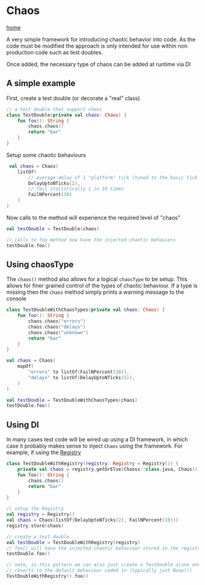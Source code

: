 # Chaos

[home](../README.md)

A very simple framework for introducing chaotic behavior into code. As the code must be modified the approach is only
intended for use within non production code such as test doubles.

Once added, the necessary type of chaos can be added at runtime via DI

## A simple example

First, create a test double (or decorate a "real" class)

```kotlin
// a test double that support chaos 
class TestDouble(private val chaos: Chaos) {
    fun foo(): String {
        chaos.chaos()
        return "bar"
    }
}
```

Setup some chaotic behaviours

```kotlin
 val chaos = Chaos(
    listOf(
        // average delay of 1 "platform" tick (tuned to the basic tick rate on the OS/Hardware)
        DelayUptoNTicks(2),
        // fail statistically 1 in 10 times
        FailNPercent(10)
    )
)

```

Now calls to the method will experience the required level of "chaos"

```kotlin
val testDouble = TestDouble(chaos)

// calls to foo method now have the injected chaotic behaviors 
testDouble.foo()
```

## Using chaosType

The `chaos()` method also allows for a logical `chaosType` to be setup. This allows for finer grained control of the
types of chaotic behaviour. If a type is missing then the `chaos` method simply prints a warning message to the console

```kotlin
class TestDoubleWithChaosTypes(private val chaos: Chaos) {
    fun foo(): String {
        chaos.chaos("errors")
        chaos.chaos("delays")
        chaos.chaos("unknown")
        return "bar"
    }
}

val chaos = Chaos(
    mapOf(
        "errors" to listOf(FailNPercent(10)),
        "delays" to listOf(DelayUptoNTicks(5)),
    )
)

val testDouble = TestDoubleWithChaosTypes(chaos)
testDouble.foo()


```

## Using DI

In many cases test code will be wired up using a DI framework, in which case it probably makes sense to inject `Chaos`
using the framework. For example, if using the [Registry](https://github.com/mycordaapp/registry#readme)

```kotlin
class TestDoubleWithRegistry(registry: Registry = Registry()) {
    private val chaos = registry.getOrElse(Chaoss::class.java, Chaos())
    fun foo(): String {
        chaos.chaos()
        return "bar"
    }
}

// setup the Registry
val registry = Registry()
val chaos = Chaos(listOf(DelayUptoNTicks(2), FailNPercent(10)))
registry.store(chaos)

// create a test double 
val testDouble = TestDoubleWithRegistry(registry)
// foo() will have the injected chaotic behaviour stored in the registry
testDouble.foo()

// note, in this pattern we can also just create a TestDouble alone and everything 
// reverts to the default behaviour coded in (typically just Noop())
TestDoubleWithRegistry().foo()

```